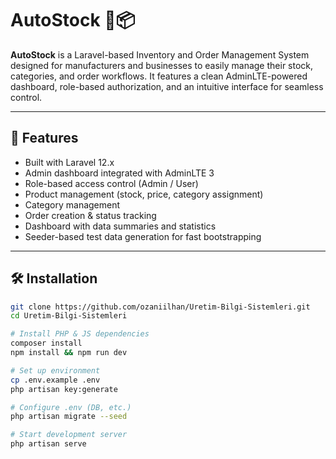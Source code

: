 # AutoStock 🚚📦

**AutoStock** is a Laravel-based Inventory and Order Management System designed for manufacturers and businesses to easily manage their stock, categories, and order workflows. It features a clean AdminLTE-powered dashboard, role-based authorization, and an intuitive interface for seamless control.

---

## 🚀 Features

- Built with Laravel 12.x
- Admin dashboard integrated with AdminLTE 3
- Role-based access control (Admin / User)
- Product management (stock, price, category assignment)
- Category management
- Order creation & status tracking
- Dashboard with data summaries and statistics
- Seeder-based test data generation for fast bootstrapping

---

## 🛠️ Installation

```bash
git clone https://github.com/ozaniilhan/Uretim-Bilgi-Sistemleri.git
cd Uretim-Bilgi-Sistemleri

# Install PHP & JS dependencies
composer install
npm install && npm run dev

# Set up environment
cp .env.example .env
php artisan key:generate

# Configure .env (DB, etc.)
php artisan migrate --seed

# Start development server
php artisan serve
